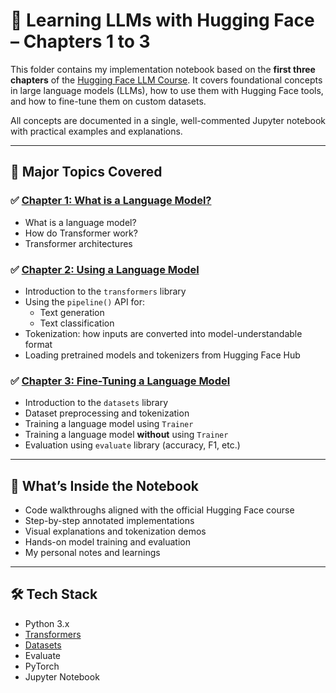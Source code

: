 # 🤗 Learning LLMs with Hugging Face – Chapters 1 to 3

This folder contains my implementation notebook based on the **first three chapters** of the [Hugging Face LLM Course](https://huggingface.co/learn/llm-course). It covers foundational concepts in large language models (LLMs), how to use them with Hugging Face tools, and how to fine-tune them on custom datasets.

All concepts are documented in a single, well-commented Jupyter notebook with practical examples and explanations.

---

## 📘 Major Topics Covered

### ✅ [Chapter 1: What is a Language Model?](https://huggingface.co/learn/llm-course/chapter1)
- What is a language model?
- How do Transformer work?
- Transformer architectures

### ✅ [Chapter 2: Using a Language Model](https://huggingface.co/learn/llm-course/chapter2)
- Introduction to the `transformers` library
- Using the `pipeline()` API for:
  - Text generation
  - Text classification
- Tokenization: how inputs are converted into model-understandable format
- Loading pretrained models and tokenizers from Hugging Face Hub

### ✅ [Chapter 3: Fine-Tuning a Language Model](https://huggingface.co/learn/llm-course/chapter3)
- Introduction to the `datasets` library
- Dataset preprocessing and tokenization
- Training a language model using `Trainer`
- Training a language model **without** using `Trainer`
- Evaluation using `evaluate` library (accuracy, F1, etc.)

---

## 📓 What’s Inside the Notebook
- Code walkthroughs aligned with the official Hugging Face course
- Step-by-step annotated implementations
- Visual explanations and tokenization demos
- Hands-on model training and evaluation
- My personal notes and learnings

---

## 🛠️ Tech Stack
- Python 3.x
- [Transformers](https://github.com/huggingface/transformers)
- [Datasets](https://github.com/huggingface/datasets)
- Evaluate
- PyTorch
- Jupyter Notebook